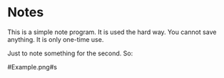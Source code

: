 # Notes
This is a simple note program.
It is used the hard way. You cannot save anything. It is only one-time use.

Just to note something for the second.
So:

#Example.png#s